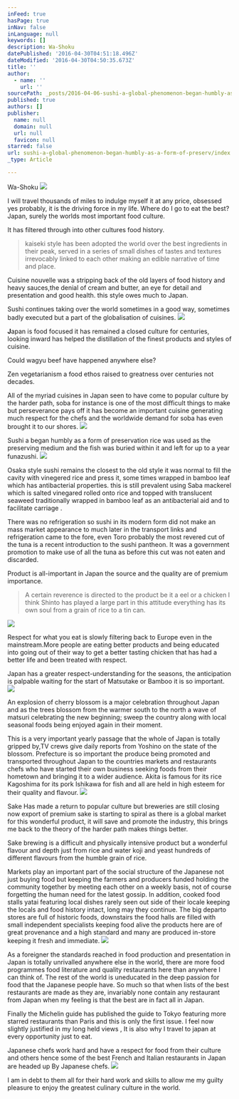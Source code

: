 ```yaml
---
inFeed: true
hasPage: true
inNav: false
inLanguage: null
keywords: []
description: Wa-Shoku
datePublished: '2016-04-30T04:51:18.496Z'
dateModified: '2016-04-30T04:50:35.673Z'
title: ''
author:
  - name: ''
    url: ''
sourcePath: _posts/2016-04-06-sushi-a-global-phenomenon-began-humbly-as-a-form-of-preserv.md
published: true
authors: []
publisher:
  name: null
  domain: null
  url: null
  favicon: null
starred: false
url: sushi-a-global-phenomenon-began-humbly-as-a-form-of-preserv/index.html
_type: Article

---
```

Wa-Shoku
![](https://s3-us-west-2.amazonaws.com/the-grid-img/p/7ba77b5bca272027f94a439d99aad9338bc1a00f.jpg)

I will travel thousands of miles to indulge myself it at any price, obsessed yes probably, it is the driving force in my life. Where do I go to eat the best? Japan, surely the worlds most important food culture. 

It has filtered through into other cultures food history.

> kaiseki style has been adopted the world over the best ingredients in their peak, served in a series of small dishes of tastes and textures irrevocably linked to each other making an edible narrative of time and place. 

Cuisine nouvelle was a stripping back of the old layers of food history and heavy sauces,the denial of cream and butter, an eye for detail and presentation and good health. this style owes much to Japan. 

Sushi continues taking over the world sometimes in a good way, sometimes badly executed but a part of the globalisation of cuisines.
![](https://s3-us-west-2.amazonaws.com/the-grid-img/p/6029f96a562ae2626c25f7356b28116d17623c75.jpg)

**J**apan is food focused it has remained a closed culture for centuries, looking inward has helped the distillation of the finest products and styles of cuisine. 

Could wagyu beef have happened anywhere else?

Zen vegetarianism a food ethos raised to greatness over centuries not decades. 

All of the myriad cuisines in Japan seen to have come to popular culture by the harder path, soba for instance is one of the most difficult things to make but perseverance pays off it has become an important cuisine generating much respect for the chefs and the worldwide demand for soba has even brought it to our shores. ![](https://the-grid-user-content.s3-us-west-2.amazonaws.com/d75bf3a1-77c5-4ea2-b872-96c93b907038.jpg)

Sushi a began humbly as a form of preservation rice was used as the preserving medium and the fish was buried within it and left for up to a year funazushi. ![](https://the-grid-user-content.s3-us-west-2.amazonaws.com/76824b3b-78fe-4f6a-8a35-209ee0f1b5f5.jpg)

Osaka style sushi remains the closest to the old style it was normal to fill the cavity with vinegered rice and press it, some times wrapped in bamboo leaf which has antibacterial properties. this is still prevalent using Saba mackerel which is salted vinegared rolled onto rice and topped with translucent seaweed traditionally wrapped in bamboo leaf as an antibacterial aid and to facilitate carriage .

There was no refrigeration so sushi in its modern form did not make an mass market appearance to much later in the transport links and refrigeration came to the fore, even Toro probably the most revered cut of the tuna is a recent introduction to the sushi pantheon. It was a government promotion to make use of all the tuna as before this cut was not eaten and discarded. 

Product is all-important in Japan the source and the quality are of premium importance.

> A certain reverence is directed to the product be it a eel or a chicken I think Shinto has played a large part in this attitude everything has its own soul from a grain of rice to a tin can.

![](https://s3-us-west-2.amazonaws.com/the-grid-img/p/a3acea0b01816c35459bbb6f0fe1a50bc79e3447.jpg)

Respect for what you eat is slowly filtering back to Europe even in the mainstream.More people are eating better products and being educated into going out of their way to get a better tasting chicken that has had a better life and been treated with respect. 

Japan has a greater respect-understanding for the seasons, the anticipation is palpable waiting for the start of Matsutake or Bamboo it is so important. ![](https://the-grid-user-content.s3-us-west-2.amazonaws.com/a0ff47e0-a6d3-4608-a079-3f6f97b342eb.jpg)

An explosion of cherry blossom is a major celebration throughout Japan and as the trees blossom from the warmer south to the north a wave of matsuri celebrating the new beginning; sweep the country along with local seasonal foods being enjoyed again in their moment.

This is a very important yearly passage that the whole of Japan is totally gripped by,TV crews give daily reports from Yoshino on the state of the blossom. Prefecture is so important the produce being promoted and transported throughout Japan to the countries markets and restaurants chefs who have started their own business seeking foods from their hometown and bringing it to a wider audience. Akita is famous for its rice Kagoshima for its pork Ishikawa for fish and all are held in high esteem for their quality and flavour. ![](https://the-grid-user-content.s3-us-west-2.amazonaws.com/3c17a9e5-e5b7-41f0-bc25-a35586281198.jpg)

Sake Has made a return to popular culture but breweries are still closing now export of premium sake is starting to spiral as there is a global market for this wonderful product, it will save and promote the industry, this brings me back to the theory of the harder path makes things better. 

Sake brewing is a difficult and physically intensive product but a wonderful flavour and depth just from rice and water koji and yeast hundreds of different flavours from the humble grain of rice. 

Markets play an important part of the social structure of the Japanese not just buying food but keeping the farmers and producers funded holding the community together by meeting each other on a weekly basis, not of course forgetting the human need for the latest gossip. In addition, cooked food stalls yatai featuring local dishes rarely seen out side of their locale keeping the locals and food history intact, long may they continue. The big departo stores are full of historic foods, downstairs the food halls are filled with small independent specialists keeping food alive the products here are of great provenance and a high standard and many are produced in-store keeping it fresh and immediate. ![](https://the-grid-user-content.s3-us-west-2.amazonaws.com/ad413940-acb5-407a-a460-e64620de24c3.jpg)

As a foreigner the standards reached in food production and presentation in Japan is totally unrivalled anywhere else in the world, there are more food programmes food literature and quality restaurants here than anywhere I can think of. The rest of the world is uneducated in the deep passion for food that the Japanese people have. So much so that when lists of the best restaurants are made as they are, invariably none contain any restaurant from Japan when my feeling is that the best are in fact all in Japan. 

Finally the Michelin guide has published the guide to Tokyo featuring more starred restaurants than Paris and this is only the first issue. I feel now slightly justified in my long held views , It is also why I travel to japan at every opportunity just to eat.

Japanese chefs work hard and have a respect for food from their culture and others hence some of the best French and Italian restaurants in Japan are headed up By Japanese chefs. ![](https://the-grid-user-content.s3-us-west-2.amazonaws.com/d81ed033-2194-4335-9310-dfc15ef2c0dc.jpg)

I am in debt to them all for their hard work and skills to allow me my guilty pleasure to enjoy the greatest culinary culture in the world.